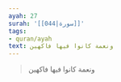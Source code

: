```yaml
---
ayah: 27
surah: '[[044|سورة]]'
tags:
- quran/ayah
text: ونعمة كانوا فيها فاكهين
---
```

> ونعمة كانوا فيها فاكهين
